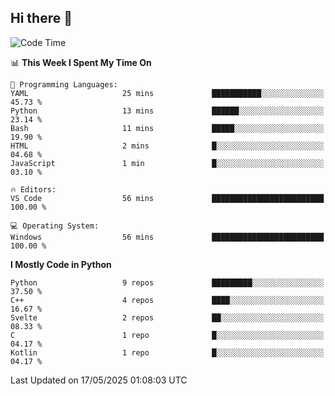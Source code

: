 ## Hi there 👋

<!--START_SECTION:waka-->
![Code Time](http://img.shields.io/badge/Code%20Time-198%20hrs%205%20mins-blue)

📊 **This Week I Spent My Time On** 

```text
💬 Programming Languages: 
YAML                     25 mins             ███████████░░░░░░░░░░░░░░   45.73 % 
Python                   13 mins             ██████░░░░░░░░░░░░░░░░░░░   23.14 % 
Bash                     11 mins             █████░░░░░░░░░░░░░░░░░░░░   19.90 % 
HTML                     2 mins              █░░░░░░░░░░░░░░░░░░░░░░░░   04.68 % 
JavaScript               1 min               █░░░░░░░░░░░░░░░░░░░░░░░░   03.10 % 

🔥 Editors: 
VS Code                  56 mins             █████████████████████████   100.00 % 

💻 Operating System: 
Windows                  56 mins             █████████████████████████   100.00 % 
```

**I Mostly Code in Python** 

```text
Python                   9 repos             █████████░░░░░░░░░░░░░░░░   37.50 % 
C++                      4 repos             ████░░░░░░░░░░░░░░░░░░░░░   16.67 % 
Svelte                   2 repos             ██░░░░░░░░░░░░░░░░░░░░░░░   08.33 % 
C                        1 repo              █░░░░░░░░░░░░░░░░░░░░░░░░   04.17 % 
Kotlin                   1 repo              █░░░░░░░░░░░░░░░░░░░░░░░░   04.17 % 
```




 Last Updated on 17/05/2025 01:08:03 UTC
<!--END_SECTION:waka-->
